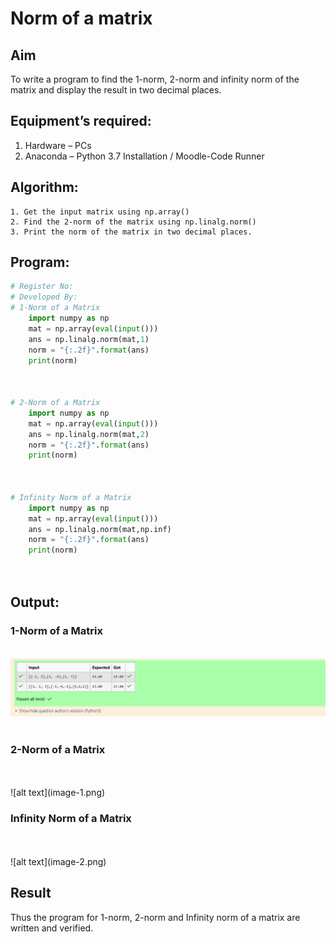 # Norm of a matrix
## Aim
To write a program to find the 1-norm, 2-norm and infinity norm of the matrix and display the result in two decimal places.
## Equipment’s required:
1.	Hardware – PCs
2.	Anaconda – Python 3.7 Installation / Moodle-Code Runner
## Algorithm:
	1. Get the input matrix using np.array()   
    2. Find the 2-norm of the matrix using np.linalg.norm()
	3. Print the norm of the matrix in two decimal places.
## Program:
```Python
# Register No:
# Developed By:
# 1-Norm of a Matrix
	import numpy as np
	mat = np.array(eval(input()))
	ans = np.linalg.norm(mat,1)
	norm = "{:.2f}".format(ans)
	print(norm)



# 2-Norm of a Matrix
	import numpy as np
	mat = np.array(eval(input()))
	ans = np.linalg.norm(mat,2)
	norm = "{:.2f}".format(ans)
	print(norm)



# Infinity Norm of a Matrix
	import numpy as np
	mat = np.array(eval(input()))
	ans = np.linalg.norm(mat,np.inf)
	norm = "{:.2f}".format(ans)
	print(norm)




```
## Output:
### 1-Norm of a Matrix
<br>![alt text](image.png)
<br>
<br>

### 2-Norm of a Matrix
<br>
<br>![alt text](image-1.png)
<br>

### Infinity Norm of a Matrix
<br>
<br>![alt text](image-2.png)
<br>

## Result
Thus the program for 1-norm, 2-norm and Infinity norm of a matrix are written and verified.
